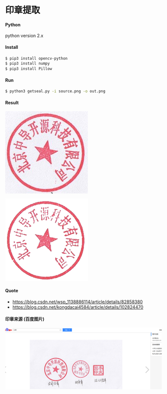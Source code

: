 # 印章提取

#### Python

python version 2.x

#### Install

```bash
$ pip3 install opencv-python
$ pip3 install numpy
$ pip3 install Pillow
```

#### Run

```bash
$ python3 getseal.py -i source.png -o out.png
```

#### Result

![233](source.png)

![out](out.png)

#### Quote

- https://blog.csdn.net/wsp_1138886114/article/details/82858380
- https://blog.csdn.net/kongdacai4584/article/details/102824470



#### 印章来源 (百度图片)

![tp](ly.png)